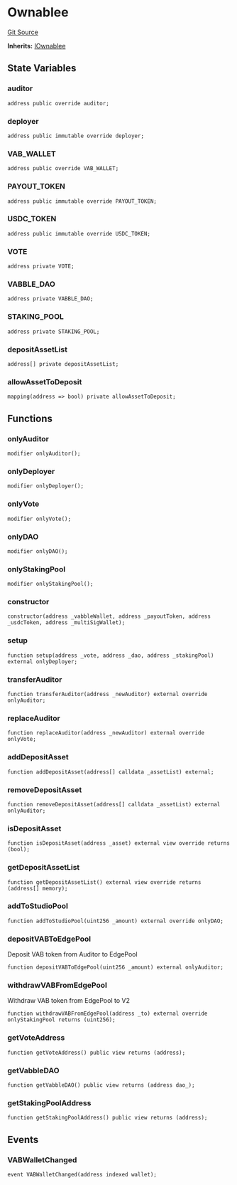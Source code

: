 # Ownablee
[Git Source](https://github.com/Mill1995/VABDAO/blob/217c9b2f97086a2b56e9d8ed6314ee399ea48dff/contracts/dao/Ownablee.sol)

**Inherits:**
[IOwnablee](/contracts/interfaces/IOwnablee.sol/interface.IOwnablee.md)


## State Variables
### auditor

```solidity
address public override auditor;
```


### deployer

```solidity
address public immutable override deployer;
```


### VAB_WALLET

```solidity
address public override VAB_WALLET;
```


### PAYOUT_TOKEN

```solidity
address public immutable override PAYOUT_TOKEN;
```


### USDC_TOKEN

```solidity
address public immutable override USDC_TOKEN;
```


### VOTE

```solidity
address private VOTE;
```


### VABBLE_DAO

```solidity
address private VABBLE_DAO;
```


### STAKING_POOL

```solidity
address private STAKING_POOL;
```


### depositAssetList

```solidity
address[] private depositAssetList;
```


### allowAssetToDeposit

```solidity
mapping(address => bool) private allowAssetToDeposit;
```


## Functions
### onlyAuditor


```solidity
modifier onlyAuditor();
```

### onlyDeployer


```solidity
modifier onlyDeployer();
```

### onlyVote


```solidity
modifier onlyVote();
```

### onlyDAO


```solidity
modifier onlyDAO();
```

### onlyStakingPool


```solidity
modifier onlyStakingPool();
```

### constructor


```solidity
constructor(address _vabbleWallet, address _payoutToken, address _usdcToken, address _multiSigWallet);
```

### setup


```solidity
function setup(address _vote, address _dao, address _stakingPool) external onlyDeployer;
```

### transferAuditor


```solidity
function transferAuditor(address _newAuditor) external override onlyAuditor;
```

### replaceAuditor


```solidity
function replaceAuditor(address _newAuditor) external override onlyVote;
```

### addDepositAsset


```solidity
function addDepositAsset(address[] calldata _assetList) external;
```

### removeDepositAsset


```solidity
function removeDepositAsset(address[] calldata _assetList) external onlyAuditor;
```

### isDepositAsset


```solidity
function isDepositAsset(address _asset) external view override returns (bool);
```

### getDepositAssetList


```solidity
function getDepositAssetList() external view override returns (address[] memory);
```

### addToStudioPool


```solidity
function addToStudioPool(uint256 _amount) external override onlyDAO;
```

### depositVABToEdgePool

Deposit VAB token from Auditor to EdgePool


```solidity
function depositVABToEdgePool(uint256 _amount) external onlyAuditor;
```

### withdrawVABFromEdgePool

Withdraw VAB token from EdgePool to V2


```solidity
function withdrawVABFromEdgePool(address _to) external override onlyStakingPool returns (uint256);
```

### getVoteAddress


```solidity
function getVoteAddress() public view returns (address);
```

### getVabbleDAO


```solidity
function getVabbleDAO() public view returns (address dao_);
```

### getStakingPoolAddress


```solidity
function getStakingPoolAddress() public view returns (address);
```

## Events
### VABWalletChanged

```solidity
event VABWalletChanged(address indexed wallet);
```

